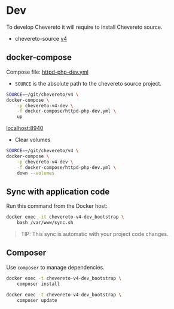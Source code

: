 # Dev

To develop Chevereto it will require to install Chevereto source.

* chevereto-source [v4](https://github.com/chevereto/v4)

## docker-compose

Compose file: [httpd-php-dev.yml](docker-compose/httpd-php-dev.yml)

* `SOURCE` is the absolute path to the chevereto source project.

```sh
SOURCE=~/git/chevereto/v4 \
docker-compose \
    -p chevereto-v4-dev \
    -f docker-compose/httpd-php-dev.yml \
    up
```

[localhost:8940](http://localhost:8940)

* Clear volumes

```sh
SOURCE=~/git/chevereto/v4 \
docker-compose \
    -p chevereto-v4-dev \
    -f docker-compose/httpd-php-dev.yml \
    down --volumes
```

## Sync with application code

Run this command from the Docker host:

```sh
docker exec -it chevereto-v4-dev_bootstrap \
    bash /var/www/sync.sh
```

> TIP: This sync is automatic with your project code changes.

## Composer

Use `composer` to manage dependencies.

```sh
docker exec -t chevereto-v4-dev_bootstrap \
    composer install
```

```sh
docker exec -t chevereto-v4-dev_bootstrap \
    composer update
```
